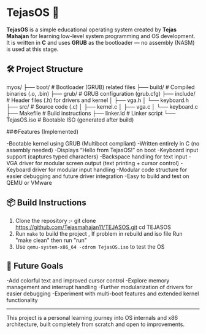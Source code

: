 # TejasOS 🚀

**TejasOS** is a simple educational operating system created by **Tejas Mahajan** for learning low-level system programming and OS development. It is written in **C** and uses **GRUB** as the bootloader — no assembly (NASM) is used at this stage.

## 🛠️ Project Structure
   
myos/
├── boot/               # Bootloader (GRUB) related files
├── build/              # Compiled binaries (.o, .bin)
├── grub/               # GRUB configuration (grub.cfg)
├── include/            # Header files (.h) for drivers and kernel
│   ├── vga.h
│   └── keyboard.h
├── src/                # Source code (.c)
│   ├── kernel.c
│   ├── vga.c
│   └── keyboard.c
├── Makefile            # Build instructions
├── linker.ld           # Linker script
└── TejasOS.iso         # Bootable ISO (generated after build)
   

##⚙️Features (Implemented)

-Bootable kernel using GRUB (Multiboot compliant)
-Written entirely in C (no assembly needed)
-Displays “Hello from TejasOS!” on boot
-Keyboard input support (captures typed characters)
-Backspace handling for text input
-VGA driver for modular screen output (text printing + cursor control)
-Keyboard driver for modular input handling
-Modular code structure for easier debugging and future driver integration
-Easy to build and test on QEMU or VMware

## 📦 Build Instructions

1. Clone the repository :-
   git clone https://github.com/Tejasmahajan11/TEJASOS.git
   cd TEJASOS
2. Run `make` to build the project , If problem in rebuild and iso file  Run "make clean" then run "run"
3. Use `qemu-system-x86_64 -cdrom TejasOS.iso` to test the OS

## 🔭 Future Goals

-Add colorful text and improved cursor control
-Explore memory management and interrupt handling
-Further modularization of drivers for easier debugging
-Experiment with multi-boot features and extended kernel functionality

---

This project is a personal learning journey into OS internals and x86 architecture, built completely from scratch and open to improvements.

